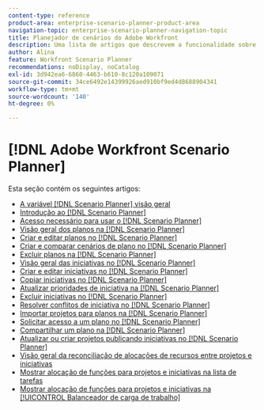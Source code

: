 ```yaml
---
content-type: reference
product-area: enterprise-scenario-planner-product-area
navigation-topic: enterprise-scenario-planner-navigation-topic
title: Planejador de cenários do Adobe Workfront
description: Uma lista de artigos que descrevem a funcionalidade sobre o Planejador de cenários do Workfront.
author: Alina
feature: Workfront Scenario Planner
recommendations: noDisplay, noCatalog
exl-id: 3d942ea6-6860-4463-b610-8c120a109071
source-git-commit: 34ce6492e14399926aed910bf9ed4d8688904341
workflow-type: tm+mt
source-wordcount: '140'
ht-degree: 0%

---
```


# [!DNL Adobe Workfront Scenario Planner]

Esta seção contém os seguintes artigos:

* [A variável [!DNL Scenario Planner] visão geral](../scenario-planner/scenario-planner-overview.md)
* [Introdução ao [!DNL Scenario Planner]](../scenario-planner/get-started-with-scenario-planning.md)
* [Acesso necessário para usar o [!DNL Scenario Planner]](../scenario-planner/access-needed-to-use-sp.md)
* [Visão geral dos planos na [!DNL Scenario Planner]](../scenario-planner/plans-overview.md)
* [Criar e editar planos no [!DNL Scenario Planner]](../scenario-planner/create-and-edit-plans.md)
* [Criar e comparar cenários de plano no [!DNL Scenario Planner]](../scenario-planner/create-and-compare-scenarios-for-a-plan.md)
* [Excluir planos na [!DNL Scenario Planner]](../scenario-planner/delete-plans.md)
* [Visão geral das iniciativas no [!DNL Scenario Planner]](../scenario-planner/initiatives-overview.md)
* [Criar e editar iniciativas no [!DNL Scenario Planner]](../scenario-planner/create-and-edit-initiatives.md)
* [Copiar iniciativas no [!DNL Scenario Planner]](../scenario-planner/copy-initiatives.md)
* [Atualizar prioridades de iniciativa na [!DNL Scenario Planner]](../scenario-planner/prioritize-initiatives.md)
* [Excluir iniciativas no [!DNL Scenario Planner]](../scenario-planner/delete-initiatives.md)
* [Resolver conflitos de iniciativa no [!DNL Scenario Planner]](../scenario-planner/resolve-conflicts-in-sp.md)
* [Importar projetos para planos na [!DNL Scenario Planner]](../scenario-planner/import-projects-to-plans.md)
* [Solicitar acesso a um plano no [!DNL Scenario Planner]](../scenario-planner/request-access-to-plan.md)
* [Compartilhar um plano na [!DNL Scenario Planner]](../scenario-planner/share-a-plan.md)
* [Atualizar ou criar projetos publicando iniciativas no [!DNL Scenario Planner]](../scenario-planner/publish-scenarios-update-projects.md)
* [Visão geral da reconciliação de alocações de recursos entre projetos e iniciativas](../scenario-planner/overview-reconcile-allocations-between-projects-initiatives.md)
* [Mostrar alocação de funções para projetos e iniciativas na lista de tarefas](../scenario-planner/show-role-allocation-task-list-nwe.md)
* [Mostrar alocação de funções para projetos e iniciativas na [!UICONTROL Balanceador de carga de trabalho]](../scenario-planner/show-role-allocation-workload-balancer.md)

 
